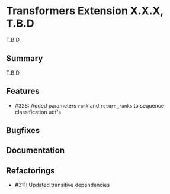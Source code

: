 # Transformers Extension X.X.X, T.B.D

T.B.D

## Summary

T.B.D

## Features

* #328: Added parameters `rank` and `return_ranks` to sequence classification udf's

## Bugfixes

## Documentation

## Refactorings

* #311: Updated transitive dependencies